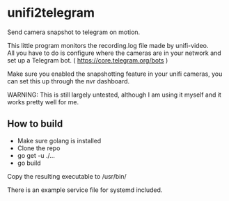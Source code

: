 # unifi2telegram
Send camera snapshot to telegram on motion.

This little program monitors the recording.log file made by unifi-video.  
All you have to do is configure where the cameras are in your network and set up a Telegram bot. ( https://core.telegram.org/bots )  

Make sure you enabled the snapshotting feature in your unifi cameras, you can set this up through the nvr dashboard.

WARNING: This is still largely untested, although I am using it myself and it works pretty well for me.

## How to build

* Make sure golang is installed
* Clone the repo
* go get -u ./...
* go build

Copy the resulting executable to /usr/bin/

There is an example service file for systemd included.
